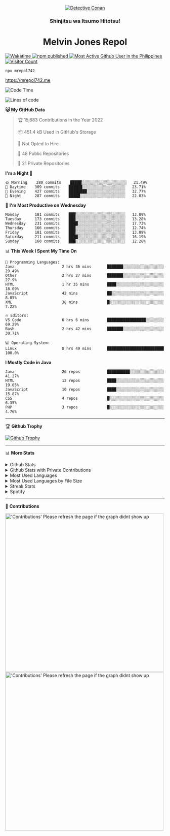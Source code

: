 <p align="center">

<a href="https://mrepol742.github.io">
  <img alt="Detective Conan" src="https://mrepol742-gif-randomizer.vercel.app/api" /> 
  </a> 
  <h3 align="center">Shinjitsu wa Itsumo Hitotsu!</h3>
  <h1 align="center">Melvin Jones Repol</h1>
  <a href="https://mrepol742.github.io">
   <img alt="Wakatime" src="https://github.com/mrepol742/mrepol742/actions/workflows/README.yml/badge.svg" /> 
  <img alt="npm published" src="https://github.com/mrepol742/mrepol742/actions/workflows/npmjs.yml/badge.svg"/>
    <img alt="Most Active Github User in the Philippines" src="https://enibdhv97zm33sz.m.pipedream.net" /> 
     <img alt="Visitor Count" src="https://visitor-badge.glitch.me/badge?page_id=mrepol742" /> 
  </a>
</p>

~~~ 
npx mrepol742
~~~
https://mrepol742.me

[comment]: <> (This is a automated generated Data from github action workflow)
[comment]: <> (START OF GENERATED DATA)

<!--START_SECTION:waka-->
![Code Time](http://img.shields.io/badge/Code%20Time-682%20hrs%2042%20mins-blue)

![Lines of code](https://img.shields.io/badge/From%20Hello%20World%20I%27ve%20Written-237%20Thousand%20lines%20of%20code-blue)

**🐱 My GitHub Data** 

> 🏆 15,683 Contributions in the Year 2022
 > 
> 📦 451.4 kB Used in GitHub's Storage 
 > 
> 🚫 Not Opted to Hire
 > 
> 📜 48 Public Repositories 
 > 
> 🔑 21 Private Repositories  
 > 
**I'm a Night 🦉** 

```text
🌞 Morning    280 commits    █████░░░░░░░░░░░░░░░░░░░░   21.49% 
🌆 Daytime    309 commits    ██████░░░░░░░░░░░░░░░░░░░   23.71% 
🌃 Evening    427 commits    ████████░░░░░░░░░░░░░░░░░   32.77% 
🌙 Night      287 commits    █████░░░░░░░░░░░░░░░░░░░░   22.03%

```
📅 **I'm Most Productive on Wednesday** 

```text
Monday       181 commits    ███░░░░░░░░░░░░░░░░░░░░░░   13.89% 
Tuesday      173 commits    ███░░░░░░░░░░░░░░░░░░░░░░   13.28% 
Wednesday    231 commits    ████░░░░░░░░░░░░░░░░░░░░░   17.73% 
Thursday     166 commits    ███░░░░░░░░░░░░░░░░░░░░░░   12.74% 
Friday       181 commits    ███░░░░░░░░░░░░░░░░░░░░░░   13.89% 
Saturday     211 commits    ████░░░░░░░░░░░░░░░░░░░░░   16.19% 
Sunday       160 commits    ███░░░░░░░░░░░░░░░░░░░░░░   12.28%

```


📊 **This Week I Spent My Time On** 

```text
💬 Programming Languages: 
Java                     2 hrs 36 mins       ███████░░░░░░░░░░░░░░░░░░   29.49% 
Other                    2 hrs 27 mins       ███████░░░░░░░░░░░░░░░░░░   27.9% 
HTML                     1 hr 35 mins        ████░░░░░░░░░░░░░░░░░░░░░   18.09% 
JavaScript               42 mins             ██░░░░░░░░░░░░░░░░░░░░░░░   8.05% 
XML                      38 mins             █░░░░░░░░░░░░░░░░░░░░░░░░   7.22%

🔥 Editors: 
VS Code                  6 hrs 6 mins        █████████████████░░░░░░░░   69.29% 
Bash                     2 hrs 42 mins       ███████░░░░░░░░░░░░░░░░░░   30.71%

💻 Operating System: 
Linux                    8 hrs 49 mins       █████████████████████████   100.0%

```

**I Mostly Code in Java** 

```text
Java                     26 repos            ██████████░░░░░░░░░░░░░░░   41.27% 
HTML                     12 repos            ████░░░░░░░░░░░░░░░░░░░░░   19.05% 
JavaScript               10 repos            ████░░░░░░░░░░░░░░░░░░░░░   15.87% 
CSS                      4 repos             █░░░░░░░░░░░░░░░░░░░░░░░░   6.35% 
PHP                      3 repos             █░░░░░░░░░░░░░░░░░░░░░░░░   4.76%

```



<!--END_SECTION:waka-->

[comment]: <> (END OF GENERATED DATA)

<p>
  
  <hr>

🏆 **Github Trophy**
  
<a href="https://mrepol742.github.io">
<img alt="Github Trophy" src="https://github-profile-trophy.vercel.app/?username=mrepol742&theme=gruvbox">
</a>
</p>

<p>
  
   <hr>

📊 **More Stats**
  
<details>
  <summary>Github Stats</summary>
  <br>
  <a href="https://mrepol742.github.io">
  <img alt="Github Stats" src="https://github-readme-stats.vercel.app/api?username=mrepol742&show_icons=true&count_private=true&theme=gruvbox&include_all_commits=true">
</a>  
  
</details> 
  
  <details>
  <summary>Github Stats with Private Contributions</summary>
  <br>
 <a href="https://mrepol742.github.io">
<img alt="Github Stats with Private Contributions" src="https://mrepol742.github.io/github-stats/generated/overview.svg">
</a>
</details>
  
<details>
  <summary>Most Used Languages</summary>
  <br>
 <a href="https://mrepol742.github.io">
<img alt="Most Used Languages" src="https://github-readme-stats.vercel.app/api/top-langs/?username=mrepol742&layout=compact&include_all_commits=true&&count_private=true&langs_count=20&theme=gruvbox">
</a>
</details>

 <details>
  <summary>Most Used Languages by File Size</summary>
  <br>
 <a href="https://mrepol742.github.io">
<img alt="Most Used Languages by File Size" src="https://mrepol742.github.io/github-stats/generated/languages.svg">
</a>
</details>

<details>
  <summary>Streak Stats</summary>
  <br>
<a href="https://mrepol742.github.io">
<img alt="'Streak Stats' Please refresh the page if the stats didnt show up" src="https://mrepol742-streak-stats.herokuapp.com/?user=mrepol742&theme=gruvbox">
</a>
</p>
</details>
<details>
  <summary>Spotify</summary>
  <br>
<a href="https://mrepol742.github.io">
<img alt="Spotify" src="https://spotify-recently-played-readme.vercel.app/api?user=7xx9e7hwq1qyown0m4ut78pcz&count=10&unique=true">
</a>
</p>
</details>

 <hr>

📜 **Contributions**
  
<a href="https://mrepol742.github.io">
<img alt="'Contributions' Please refresh the page if the graph didnt show up" src="https://mrepol742-activity-graph.herokuapp.com/graph?username=mrepol742&theme=github&hide_border=true" width="500">
  <img alt="'Contributions' Please refresh the page if the graph didnt show up" src="https://github.com/mrepol742/mrepol742/blob/master/profile-3d-contrib/profile-south-season-animate.svg" width="500"/>
</a>
</p>

